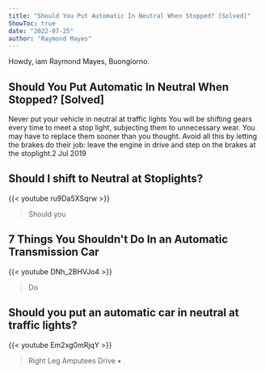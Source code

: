 ```yaml
---
title: "Should You Put Automatic In Neutral When Stopped? [Solved]"
ShowToc: true 
date: "2022-07-25"
author: "Raymond Mayes" 
---
```


Howdy, iam Raymond Mayes, Buongiorno.
## Should You Put Automatic In Neutral When Stopped? [Solved]
Never put your vehicle in neutral at traffic lights You will be shifting gears every time to meet a stop light, subjecting them to unnecessary wear. You may have to replace them sooner than you thought. Avoid all this by letting the brakes do their job: leave the engine in drive and step on the brakes at the stoplight.2 Jul 2019

## Should I shift to Neutral at Stoplights?
{{< youtube ru9Da5XSqrw >}}
>Should you

## 7 Things You Shouldn't Do In an Automatic Transmission Car
{{< youtube DNh_2BHVJo4 >}}
>Do 

## Should you put an automatic car in neutral at traffic lights?
{{< youtube Em2xg0mRjqY >}}
>Right Leg Amputees Drive • 

